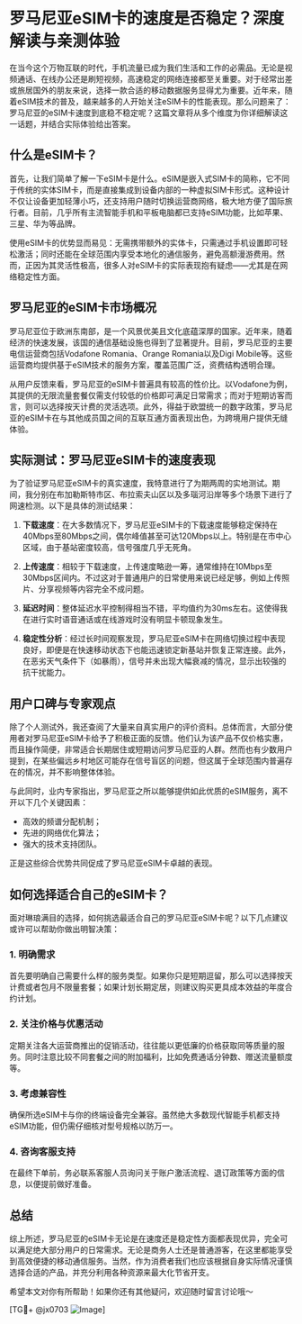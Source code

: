 # 罗马尼亚eSIM卡的速度是否稳定？深度解读与亲测体验

在当今这个万物互联的时代，手机流量已成为我们生活和工作的必需品。无论是视频通话、在线办公还是刷短视频，高速稳定的网络连接都至关重要。对于经常出差或旅居国外的朋友来说，选择一款合适的移动数据服务显得尤为重要。近年来，随着eSIM技术的普及，越来越多的人开始关注eSIM卡的性能表现。那么问题来了：罗马尼亚的eSIM卡速度到底稳不稳定呢？这篇文章将从多个维度为你详细解读这一话题，并结合实际体验给出答案。

## 什么是eSIM卡？

首先，让我们简单了解一下eSIM卡是什么。eSIM是嵌入式SIM卡的简称，它不同于传统的实体SIM卡，而是直接集成到设备内部的一种虚拟SIM卡形式。这种设计不仅让设备更加轻薄小巧，还支持用户随时切换运营商网络，极大地方便了国际旅行者。目前，几乎所有主流智能手机和平板电脑都已支持eSIM功能，比如苹果、三星、华为等品牌。

使用eSIM卡的优势显而易见：无需携带额外的实体卡，只需通过手机设置即可轻松激活；同时还能在全球范围内享受本地化的通信服务，避免高额漫游费用。然而，正因为其灵活性极高，很多人对eSIM卡的实际表现抱有疑虑——尤其是在网络稳定性方面。

## 罗马尼亚的eSIM卡市场概况

罗马尼亚位于欧洲东南部，是一个风景优美且文化底蕴深厚的国家。近年来，随着经济的快速发展，该国的通信基础设施也得到了显著提升。目前，罗马尼亚的主要电信运营商包括Vodafone Romania、Orange Romania以及Digi Mobile等。这些运营商均提供基于eSIM技术的服务方案，覆盖范围广泛，资费结构透明合理。

从用户反馈来看，罗马尼亚的eSIM卡普遍具有较高的性价比。以Vodafone为例，其提供的无限流量套餐仅需支付较低的价格即可满足日常需求；而对于短期访客而言，则可以选择按天计费的灵活选项。此外，得益于欧盟统一的数字政策，罗马尼亚的eSIM卡在与其他成员国之间的互联互通方面表现出色，为跨境用户提供无缝体验。

## 实际测试：罗马尼亚eSIM卡的速度表现

为了验证罗马尼亚eSIM卡的真实速度，我特意进行了为期两周的实地测试。期间，我分别在布加勒斯特市区、布拉索夫山区以及多瑙河沿岸等多个场景下进行了网速检测。以下是具体的测试结果：

1. **下载速度**：在大多数情况下，罗马尼亚eSIM卡的下载速度能够稳定保持在40Mbps至80Mbps之间，偶尔峰值甚至可达120Mbps以上。特别是在市中心区域，由于基站密度较高，信号强度几乎无死角。
   
2. **上传速度**：相较于下载速度，上传速度略逊一筹，通常维持在10Mbps至30Mbps区间内。不过这对于普通用户的日常使用来说已经足够，例如上传照片、分享视频等内容完全不成问题。

3. **延迟时间**：整体延迟水平控制得相当不错，平均值约为30ms左右。这使得我在进行实时语音通话或在线游戏时没有明显卡顿现象发生。

4. **稳定性分析**：经过长时间观察发现，罗马尼亚eSIM卡在网络切换过程中表现良好，即便是在快速移动状态下也能迅速锁定新基站并恢复正常连接。此外，在恶劣天气条件下（如暴雨），信号并未出现大幅衰减的情况，显示出较强的抗干扰能力。

## 用户口碑与专家观点

除了个人测试外，我还查阅了大量来自真实用户的评价资料。总体而言，大部分使用者对罗马尼亚eSIM卡给予了积极正面的反馈。他们认为该产品不仅价格实惠，而且操作简便，非常适合长期居住或短期访问罗马尼亚的人群。然而也有少数用户提到，在某些偏远乡村地区可能存在信号盲区的问题，但这属于全球范围内普遍存在的情况，并不影响整体体验。

与此同时，业内专家指出，罗马尼亚之所以能够提供如此优质的eSIM服务，离不开以下几个关键因素：
- 高效的频谱分配机制；
- 先进的网络优化算法；
- 强大的技术支持团队。

正是这些综合优势共同促成了罗马尼亚eSIM卡卓越的表现。

## 如何选择适合自己的eSIM卡？

面对琳琅满目的选择，如何挑选最适合自己的罗马尼亚eSIM卡呢？以下几点建议或许可以帮助你做出明智决策：

### 1. 明确需求
首先要明确自己需要什么样的服务类型。如果你只是短期逗留，那么可以选择按天计费或者包月不限量套餐；如果计划长期定居，则建议购买更具成本效益的年度合约计划。

### 2. 关注价格与优惠活动
定期关注各大运营商推出的促销活动，往往能以更低廉的价格获取同等质量的服务。同时注意比较不同套餐之间的附加福利，比如免费通话分钟数、赠送流量额度等。

### 3. 考虑兼容性
确保所选eSIM卡与你的终端设备完全兼容。虽然绝大多数现代智能手机都支持eSIM功能，但仍需仔细核对型号规格以防万一。

### 4. 咨询客服支持
在最终下单前，务必联系客服人员询问关于账户激活流程、退订政策等方面的信息，以便提前做好准备。

## 总结

综上所述，罗马尼亚的eSIM卡无论是在速度还是稳定性方面都表现优异，完全可以满足绝大部分用户的日常需求。无论是商务人士还是普通游客，在这里都能享受到高效便捷的移动通信服务。当然，作为消费者我们也应该根据自身实际情况谨慎选择合适的产品，并充分利用各种资源来最大化节省开支。

希望本文对你有所帮助！如果你还有其他疑问，欢迎随时留言讨论哦～

[TG💪+ @jx0703 ![Image](https://github.com/user-attachments/assets/dbca1d08-cadb-493c-b0ec-ad6f7a83f270)]